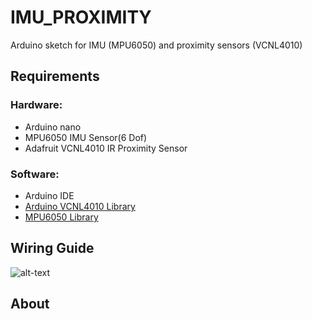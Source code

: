 # IMU_PROXIMITY
Arduino sketch for IMU (MPU6050) and proximity sensors (VCNL4010)

## Requirements
### Hardware:
* Arduino nano
* MPU6050 IMU Sensor(6 Dof)
* Adafruit VCNL4010 IR Proximity Sensor
### Software:
* Arduino IDE
* [Arduino VCNL4010 Library](https://github.com/adafruit/Adafruit_VCNL4010)
* [MPU6050 Library](https://maker.pro/files/MPU6050.zip)
## Wiring Guide
![alt-text](https://github.com/EE3-DTPRJ-Robot-Intelligence/IMU_PROXIMITY/blob/master/IMU_PROX_WIRING.jpg?raw=true)

## About
